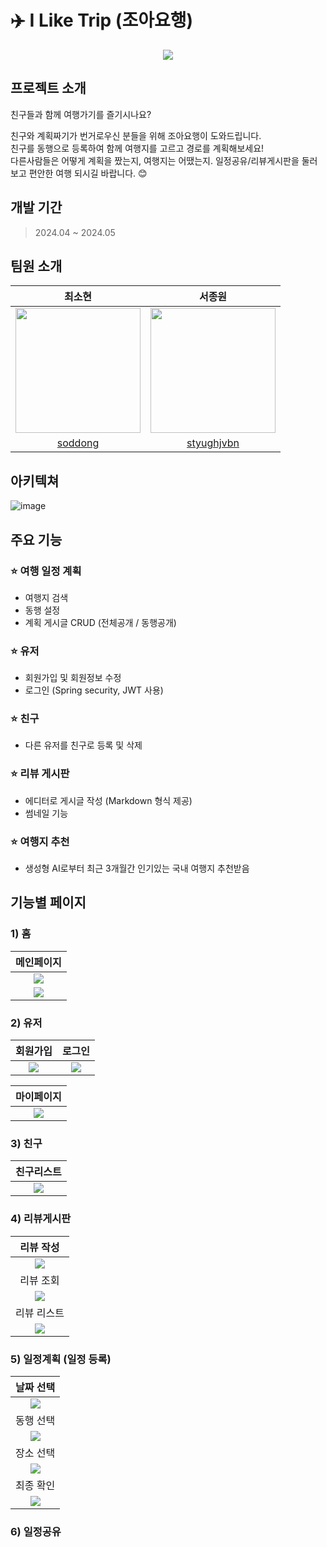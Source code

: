 # ✈️ I Like Trip (조아요행)
<p align="center">
  <img src="https://github.com/soddong/I-Like-Trip/assets/64201367/8e9800b6-9160-4bac-a1d9-4270fc6fee71" /> 
</p>

## 프로젝트 소개
친구들과 함께 여행가기를 즐기시나요?   

친구와 계획짜기가 번거로우신 분들을 위해 조아요행이 도와드립니다.   
친구를 동행으로 등록하여 함께 여행지를 고르고 경로를 계획해보세요!   
다른사람들은 어떻게 계획을 짰는지, 여행지는 어땠는지. 일정공유/리뷰게시판을 둘러보고 편안한 여행 되시길 바랍니다. 😊

## 개발 기간
> 2024.04 ~ 2024.05

## 팀원 소개
|최소현|서종원|
|:---:|:---:|
|<img src='https://avatars.githubusercontent.com/u/122004333?v=4' width='200px' height='200px'/>|<img src='https://avatars.githubusercontent.com/u/80380576?v=4' width='200px' height='200px'/>|
|[soddong](https://github.com/soddong)|[styughjvbn](https://github.com/styughjvbn)|

## 아키텍쳐
![image](https://github.com/soddong/I-Like-Trip/assets/64201367/a2af13a1-ff9e-49b4-9035-11f3844e8331)

## 주요 기능
### ⭐ 여행 일정 계획
* 여행지 검색
* 동행 설정
* 계획 게시글 CRUD (전체공개 / 동행공개)

### ⭐ 유저
* 회원가입 및 회원정보 수정
* 로그인 (Spring security, JWT 사용)

### ⭐ 친구
* 다른 유저를 친구로 등록 및 삭제

### ⭐ 리뷰 게시판
* 에디터로 게시글 작성 (Markdown 형식 제공)
* 썸네일 기능

### ⭐ 여행지 추천
* 생성형 AI로부터 최근 3개월간 인기있는 국내 여행지 추천받음

## 기능별 페이지
### 1) 홈
|메인페이지|
|:---:|
|<img src='https://github.com/soddong/i-like-trip/assets/64201367/48be9289-037e-4b5a-b769-4f78c3336d3e'/>|
|<img src='https://github.com/soddong/i-like-trip/assets/64201367/ecdd9228-4296-4f83-9af9-633de5f702a1'/>|

### 2) 유저 
|회원가입|로그인|
|:---:|:---:|
|<img src='https://github.com/soddong/i-like-trip/assets/64201367/9ac5f71a-c737-4cb5-bc77-54b2f71dab8b'/>|<img src='https://github.com/soddong/i-like-trip/assets/64201367/00525b00-4636-419b-b075-eff2ba8bd977'/>|

|마이페이지|
|:---:|
|<img src='https://github.com/soddong/i-like-trip/assets/64201367/4dcc2d9f-01f5-4bb1-9721-497e8c5dad02'/>|

### 3) 친구
|친구리스트|
|:---:|
|<img src='https://github.com/soddong/i-like-trip/assets/64201367/c7649fdf-1cde-424e-a178-34bff36fc24f'/>|

### 4) 리뷰게시판
|리뷰 작성|
|:---:|
|<img src='https://github.com/soddong/i-like-trip/assets/64201367/b4335b37-4155-4d4b-8ffb-2b7e5d8801fa'/>|
|리뷰 조회|
|<img src='https://github.com/soddong/i-like-trip/assets/64201367/e06498fc-0a47-49de-b79e-671ff638bbcc'/>|
|리뷰 리스트 |
|<img src='https://github.com/soddong/i-like-trip/assets/64201367/166a6376-032f-49b0-896e-2431c443a6a7'/>|


### 5) 일정계획 (일정 등록)
|날짜 선택|
|:---:|
|<img src='https://github.com/soddong/i-like-trip/assets/64201367/52a9a021-658e-4281-ae4c-8e85962b9588'/>|
|동행 선택|
|<img src='https://github.com/soddong/i-like-trip/assets/64201367/6029dfa2-6fc6-4ea7-a5c4-a35c7fe6cdaa'/>|
|장소 선택 |
|<img src='https://github.com/soddong/i-like-trip/assets/64201367/385be26c-561f-4147-8cc7-68337b182ab6'/>|
|최종 확인 |
|<img src='https://github.com/soddong/i-like-trip/assets/64201367/4879a8f7-4949-4d75-8b54-89c09aa6579a'/>|


### 6) 일정공유


